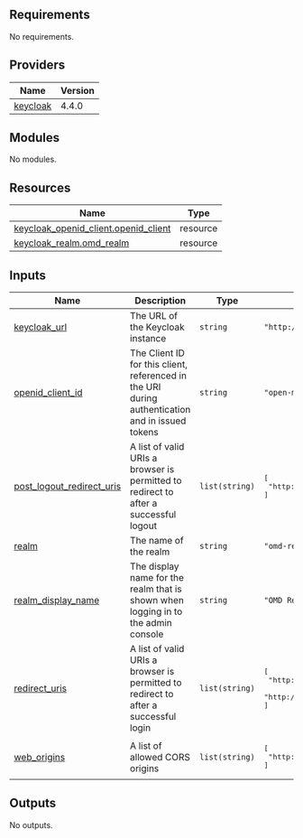 ## Requirements

No requirements.

## Providers

| Name | Version |
|------|---------|
| <a name="provider_keycloak"></a> [keycloak](#provider\_keycloak) | 4.4.0 |

## Modules

No modules.

## Resources

| Name | Type |
|------|------|
| [keycloak_openid_client.openid_client](https://registry.terraform.io/providers/mrparkers/keycloak/latest/docs/resources/openid_client) | resource |
| [keycloak_realm.omd_realm](https://registry.terraform.io/providers/mrparkers/keycloak/latest/docs/resources/realm) | resource |

## Inputs

| Name | Description | Type | Default | Required |
|------|-------------|------|---------|:--------:|
| <a name="input_keycloak_url"></a> [keycloak\_url](#input\_keycloak\_url) | The URL of the Keycloak instance | `string` | `"http://localhost:8080"` | yes |
| <a name="input_openid_client_id"></a> [openid\_client\_id](#input\_openid\_client\_id) | The Client ID for this client, referenced in the URI during authentication and in issued tokens | `string` | `"open-metadata"` | yes |
| <a name="input_post_logout_redirect_uris"></a> [post\_logout\_redirect\_uris](#input\_post\_logout\_redirect\_uris) | A list of valid URIs a browser is permitted to redirect to after a successful logout | `list(string)` | <pre>[<br>  "http://localhost:8585"<br>]</pre> | no |
| <a name="input_realm"></a> [realm](#input\_realm) | The name of the realm | `string` | `"omd-realm"` | yes |
| <a name="input_realm_display_name"></a> [realm\_display\_name](#input\_realm\_display\_name) | The display name for the realm that is shown when logging in to the admin console | `string` | `"OMD Realm"` | no |
| <a name="input_redirect_uris"></a> [redirect\_uris](#input\_redirect\_uris) | A list of valid URIs a browser is permitted to redirect to after a successful login | `list(string)` | <pre>[<br>  "http://localhost:8585",<br>  "http://localhost:8585/callback"<br>]</pre> | no |
| <a name="input_web_origins"></a> [web\_origins](#input\_web\_origins) | A list of allowed CORS origins | `list(string)` | <pre>[<br>  "http://localhost:8585"<br>]</pre> | no |

## Outputs

No outputs.